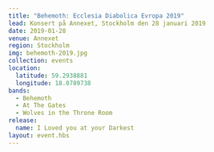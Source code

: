 ```yaml
---
title: "Behemoth: Ecclesia Diabolica Evropa 2019"
lead: Konsert på Annexet, Stockholm den 28 januari 2019
date: 2019-01-28
venue: Annexet
region: Stockholm
img: behemoth-2019.jpg
collection: events
location:
  latitude: 59.2938881
  longitude: 18.0789738
bands:
  - Behemoth
  - At The Gates
  - Wolves in the Throne Room
release:
  name: I Loved you at your Darkest
layout: event.hbs
---
```

